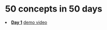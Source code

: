 # 50 concepts in 50 days
<b><li><a href="https://github.com/dev-kumaresan/HTML-CSS-JS/tree/main/Day1"> Day 1</a></b>
<a href="https://user-images.githubusercontent.com/100152824/162900207-c3ee84dc-84d2-4d19-a0da-dde13287b911.mp4">demo video</a>
